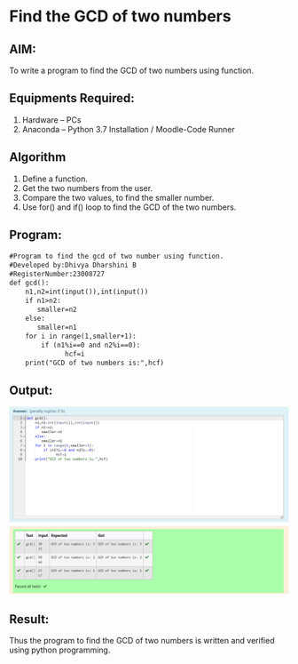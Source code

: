 # Find the GCD of two numbers

## AIM:
To write a program to find the GCD of two numbers using function.

## Equipments Required:
1. Hardware – PCs
2. Anaconda – Python 3.7 Installation / Moodle-Code Runner

## Algorithm
1. Define a function.
2. Get the two numbers from the user.
3. Compare the two values, to find the smaller number.
4. Use for() and if() loop to find the GCD of the two numbers.

## Program:

``````
#Program to find the gcd of two number using function.
#Developed by:Dhivya Dharshini B 
#RegisterNumber:23008727  
def gcd():
    n1,n2=int(input()),int(input())
    if n1>n2:
       smaller=n2
    else:
       smaller=n1
    for i in range(1,smaller+1):
        if (n1%i==0 and n2%i==0):
              hcf=i
    print("GCD of two numbers is:",hcf)

``````
## Output:
![output](/Screenshot%202023-11-29%20091628.png)


## Result:
Thus the program to find the GCD of two numbers is written and verified using python programming.
